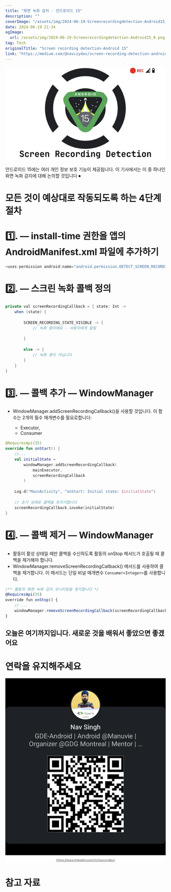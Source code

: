 ```yaml
---
title: "화면 녹화 감지 - 안드로이드 15"
description: ""
coverImage: "/assets/img/2024-06-19-Screenrecordingdetection-Android15_0.png"
date: 2024-06-19 21:34
ogImage: 
  url: /assets/img/2024-06-19-Screenrecordingdetection-Android15_0.png
tag: Tech
originalTitle: "Screen recording detection-Android 15"
link: "https://medium.com/@navczydev/screen-recording-detection-android-15-26ee709b66b4"
---
```



![이미지](/assets/img/2024-06-19-Screenrecordingdetection-Android15_0.png)

안드로이드 15에는 여러 개인 정보 보호 기능이 제공됩니다. 이 기사에서는 이 중 하나인 화면 녹화 감지에 대해 논의할 것입니다 ⏺

# 모든 것이 예상대로 작동되도록 하는 4단계 절차

# 1️⃣. — install-time 권한을 앱의 AndroidManifest.xml 파일에 추가하기

<div class="content-ad"></div>

```java
<uses-permission android:name="android.permission.DETECT_SCREEN_RECORDING" />
```

# 2️⃣. — 스크린 녹화 콜백 정의

```java
private val screenRecordingCallback = { state: Int ->
    when (state) {

        SCREEN_RECORDING_STATE_VISIBLE -> {
            // 녹화 중이에요 - 사용자에게 알림
           
        }

        else -> {
            // 녹화 중이 아닙니다
        }
    }
}
```

# 3️⃣. — 콜백 추가 — WindowManager


<div class="content-ad"></div>

- WindowManager.addScreenRecordingCallback()을 사용할 것입니다. 이 함수는 2개의 필수 매개변수를 필요로합니다:

  - Executor,
  - Consumer<Integer>

```kotlin
@RequiresApi(35)
override fun onStart() {
    //...
    val initialState =
        windowManager.addScreenRecordingCallback(
            mainExecutor, 
            screenRecordingCallback
        )
    
    Log.d("MainActivity", "onStart: Initial state: $initialState")
    
    // 초기 상태로 콜백을 트리거합니다
    screenRecordingCallback.invoke(initialState)
}
```

# 4️⃣. — 콜백 제거 — WindowManager

<div class="content-ad"></div>

- 활동이 활성 상태일 때만 콜백을 수신하도록 활동의 onStop 메서드가 호출될 때 콜백을 제거해야 합니다.
- WindowManager.removeScreenRecordingCallback() 메서드를 사용하여 콜백을 제거합니다. 이 메서드는 단일 비널 매개변수 `Consumer<Integer>`를 사용합니다.

```js
/** 활동의 화면 녹화 감지 모니터링을 중지합니다 */
@RequiresApi(35)
override fun onStop() {
    // ...
    windowManager.removeScreenRecordingCallback(screenRecordingCallback)
}
```

## 오늘은 여기까지입니다. 새로운 것을 배워서 좋았으면 좋겠어요

# 연락을 유지해주세요

<div class="content-ad"></div>

<img src="/assets/img/2024-06-19-Screenrecordingdetection-Android15_1.png" />

# 참고 자료